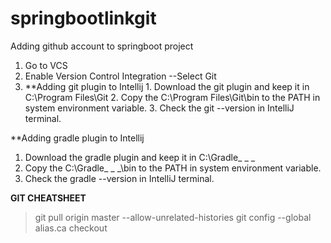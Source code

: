 # springbootlinkgit

Adding github account to springboot project
  1. Go to VCS
  2. Enable Version Control Integration
    --Select Git
  3. **Adding git plugin to Intellij
    1. Download the git plugin and keep it in C:\Program Files\Git
    2. Copy the C:\Program Files\Git\bin to the PATH in system environment variable.
    3. Check the git --version in IntelliJ terminal.

**Adding gradle plugin to Intellij
  1. Download the gradle plugin and keep it in C:\Gradle_ _ _
  2. Copy the C:\Gradle_ _ _\bin to the PATH in system environment variable.
  3. Check the gradle --version in IntelliJ terminal.

**GIT CHEATSHEET**

>git pull origin master --allow-unrelated-histories
>git config --global alias.ca checkout


